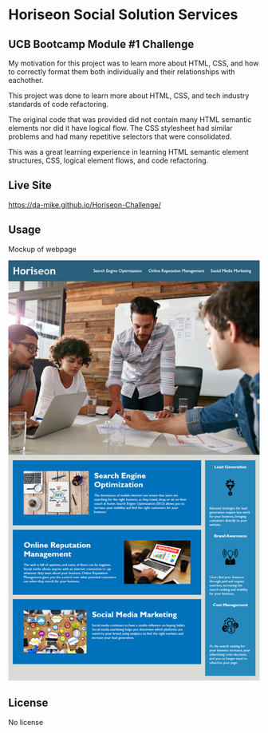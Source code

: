 # Horiseon Social Solution Services

## UCB Bootcamp Module #1 Challenge

My motivation for this project was to learn more about HTML, CSS, and how to correctly format them both individually and their relationships with eachother. 

This project was done to learn more about HTML, CSS, and tech industry standards of code refactoring.

The original code that was provided did not contain many HTML semantic elements nor did it have logical flow. The CSS stylesheet had similar problems and had many repetitive selectors that were consolidated.

This was a great learning experience in learning HTML semantic element structures, CSS, logical element flows, and code refactoring.

## Live Site

https://da-mike.github.io/Horiseon-Challenge/

## Usage

Mockup of webpage

![Mockup](./Mockups/01-html-css-git-homework-demo.png)

## License

No license